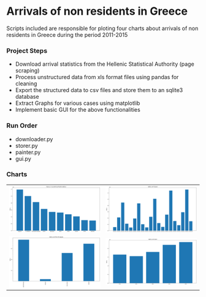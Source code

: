 # Arrivals of non residents in Greece

Scripts included are responsible for ploting four charts about arrivals of non residents in Greece during the period 2011-2015


### Project Steps
  - Download arrival statistics from the Hellenic Statistical Authority (page scraping)
  - Process unstructured data from xls format files using pandas for cleaning
  - Export the structured data to csv files and store them to an sqlite3 database
  - Extract Graphs for various cases using matplotlib
  - Implement basic GUI for the above functionalities


### Run Order
  - downloader.py
  - storer.py
  - painter.py
  - gui.py


### Charts
| | |
|:-------------------------:|:-------------------------:|
|![](_charts/per_country.png)  |  ![](_charts/per_quarter.png)
|![](_charts/per_transport.png)  |  ![](_charts/per_year.png)

